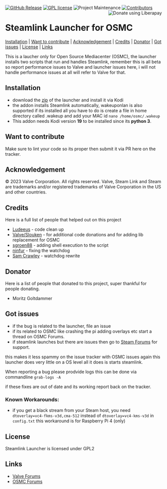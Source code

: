 [![GitHub Release][releases-shield]][releases]
[![GPL license](https://img.shields.io/badge/License-GPL-blue.svg?style=for-the-badge)](LICENSE.md)
![Project Maintenance][maintenance-shield1]
[![Contributors][contributors-shield]][contributors]
<a href="https://liberapay.com/Toast/donate"><img alt="Donate using Liberapay" align="right" align="top" src="https://liberapay.com/assets/widgets/donate.svg"></a>
# Steamlink Launcher for OSMC

  [Installation](#installation) | [Want to contribute](#want-to-contribute) | [Acknowledgement](#acknowledgement) |  [Credits](#credits) | [Donator](#donator) | [Got issues](#got-issues) | [License](#license) | [Links](#links)



This is a laucher only for Open Source Mediacenter (OSMC), the launcher installs two scripts that run and handles Steamlink, remember this is all beta so report performance issues to Valve and launcher issues here, i will not handle performance issues at all will refer to Valve for that.

## Installation

* download the [zip](https://github.com/swetoast/steamlink-launcher/releases) of the launcher and install it via Kodi
* the addon installs Steamlink automatically, wakeuponlan is also supported if its installed all you have to do is create a file in home directory called .wakeup and add your MAC id `nano /home/osmc/.wakeup`
* This addon needs Kodi version **19** to be installed since its **python 3**.

## Want to contribute


Make sure to lint your code so its proper then submit it via PR here on the tracker.

## Acknowledgement

© 2023 Valve Corporation. All rights reserved. Valve, Steam Link and Steam are trademarks and/or 
registered trademarks of Valve Corporation in the US and other countries. 

## Credits

Here is a full list of people that helped out on this project

* [Ludeeus](https://github.com/ludeeus) - code clean up
* [Valve/Slouken](https://github.com/swetoast/steamlink-launcher/commits?author=slouken) - for additional code donations and for adding lib replacement for OSMC
* [sgroen88](https://github.com/sgroen88) - adding shell execution to the script
* [ninfur](https://github.com/ninfur) - fixing the watchdog
* [Sam Crawley](https://github.com/sam-crawley) - watchdog rewrite 

## Donator

Here is a list of people that donated to this project, super thankful for people donating.

* Moritz Goltdammer

## Got issues

* if the bug is related to the launcher, file an issue
* if its related to OSMC like crashing the pi adding overlays etc start a thread on OSMC Forums.
* if steamlink launches but there are issues then go to [Steam Forums](https://steamcommunity.com/app/353380/discussions/) for support.

this makes it less spammy on the issue tracker with OSMC issues again this launcher does very little on a OS level all it does is starts steamlink.

When reporting a bug please prodvide logs this can be done via commandline `grab-logs -A` 

if these fixes are out of date and its working report back on the tracker.

### Known Workarounds:

* if you get a black stream from your Steam host, you need `dtoverlay=vc4-fkms-v3d,cma-512` instead of `dtoverlay=vc4-kms-v3d` in `config.txt` this workaround is for Raspberry Pi 4 (only)

## License

Steamlink Launcher is licensed under GPL2

## Links

* [Valve Forums](https://steamcommunity.com/app/353380/discussions/6/)
* [OSMC Forums](https://discourse.osmc.tv/t/regarding-steamlink/76800)

[contributors-shield]: https://img.shields.io/github/contributors/swetoast/steamlink-launcher.svg?style=for-the-badge
[contributors]: https://github.com/swetoast/steamlink-launcher/graphs/contributors/
[license-shield]: https://img.shields.io/github/license/swetoast/steamlink-launcher.svg?style=for-the-badge
[maintenance-shield1]: https://img.shields.io/badge/maintainer-Toast%20%40swetoast-blue.svg?style=for-the-badge
[releases-shield]: https://img.shields.io/github/release/swetoast/steamlink-launcher.svg?style=for-the-badge
[releases]: https://github.com/swetoast/steamlink-launcher/releases
